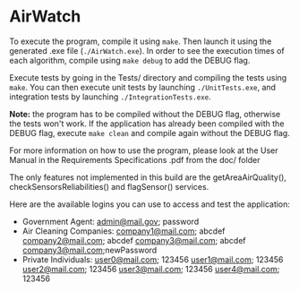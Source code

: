 # AirWatch

To execute the program, compile it using `make`. Then launch it using the generated .exe file (`./AirWatch.exe`).
In order to see the execution times of each algorithm, compile using `make debug` to add the DEBUG flag.

Execute tests by going in the Tests/ directory and compiling the tests using `make`. 
You can then execute unit tests by launching `./UnitTests.exe`, and integration tests by launching `./IntegrationTests.exe`. 

**Note:** the program has to be compiled without the DEBUG flag, otherwise the tests won't work. If the application has already been compiled with the DEBUG flag, execute `make clean` and compile again without the DEBUG flag.

For more information on how to use the program, please look at the User Manual in the Requirements Specifications .pdf from the doc/ folder

The only features not implemented in this build are the getAreaAirQuality(), checkSensorsReliabilities() and flagSensor() services.

Here are the available logins you can use to access and test the application:
- Government Agent: 
admin@mail.gov; password
- Air Cleaning Companies: 
company1@mail.com; abcdef
company2@mail.com; abcdef
company3@mail.com; abcdef
company3@mail.com;newPassword
- Private Individuals:
user0@mail.com; 123456
user1@mail.com; 123456
user2@mail.com; 123456
user3@mail.com; 123456
user4@mail.com; 123456
